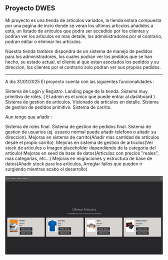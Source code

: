 ## Proyecto DWES

Mi proyecto es una tienda de articulos variados, la tienda estara compuesta por una pagina de incio donde se veran los ultimos articulos añadidos a esta, un listado de articulos que podra ser accedido por los clientes y podran ver los articulos en mas detalle, los administradores por el contrario, podran editar o eliminar los articulos.

Nuestra tienda tambien dispondra de un sistema de manejo de pedidos para los administradores, los cuales podran ver los pedidos que se han hecho, su estado actual, el cliente al que estan asociados los pedidos y su direccion, los clientes por el contrario solo podran ver sus propios pedidos.

----

A dia 31/01/2025 El proyecto cuenta con las siguientes funcionalidades :

Sistema de Login y Registro.
Landing page de la tienda.
Sistema muy primitivo de roles. ( El admin es el unico que puede entrar al dashboard )
Sistema de gestion de articulos.
Visionado de articulos en detalle.
Sistema de gestion de pedidos primitivo.
Sistema de carrito.

Aun tengo que añadir :

Sistema de roles final.
Sistema de gestion de pedidos final.
Sistema de gestion de usuarios (ej. usuario normal puede añadir telefono o añadir su direccion).
Mejoras en sistema de carrito(Añadir mas cantidad de articulos desde el propio carrito).
Mejoras en sistema de gestion de articulos(Ver stock de articulos o Imagen placeholder dependiendo de la categoria del articulo)
Mejoras en seed de base de datos(Articulos con precios "reales", mas categorias, etc...)
Mejoras en migraciones y estructura de base de datos(Añadir stock para los articulos, Arreglar fallos que pueden ir surgiendo mientras acabo el desarrollo)

![](public/images/1.png)
